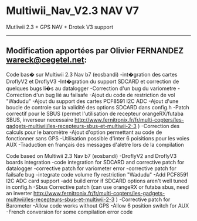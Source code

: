 Multiwii_Nav_V2.3 NAV V7
=================

Mutliwii 2.3 + GPS NAV + Drotek V3 support

----------------------------------------------------------------
Modification apportées par Olivier FERNANDEZ wareck@cegetel.net:
----------------------------------------------------------------
Code bas� sur Multiwii 2.3 Nav b7 (eosbandi)
-int�gration des cartes DroflyV2 et DroflyV3
-Int�gration du support SDCARD et correction de quelques bugs li�s au datalogger
-Correction d'un bug du variometre
-Correction d'un bug lié au failsafe
-Ajout du code de restriction de vol "Wadudu"
-Ajout du support des cartes PCF8591 I2C ADC
-Ajout d'une boucle de controle sur la validité des options SDCARD dans config.h
-Patch correctif pour le SBUS (permet l'utilisation de recepteur orangeRX/futaba SBUS, inverseur necessaire http://www.fernitronix.fr/fr/multi-copters/les-gadgets-multiwii/les-recepteurs-sbus-et-multiwii-2-3 )
-Correction des calculs pour le baromètre
-Ajout d'option permettant au code de fonctionner sans GPS
-Utilisation possible d'inter 6 poisitions pour les voies AUX
-Traduction en français des messages d'aletre lors de la compilation

Code based on Multiwii 2.3 Nav b7 (eosbandi)
-DroflyV2 and DroflyV3 boards integration
-code integration for SDCARD and corrective patch for datalogger
-corrective patch for variometer error
-corrective patch for failsafe bug
-integrate code volume fly restriction "Wadudu"
-Add PCF8591 I2C ADC card support
-add build error if SDCARD options aren't well tuned in config.h
-Sbus Corrective patch (can use orangeRX or futaba sbus, need an inverter http://www.fernitronix.fr/fr/multi-copters/les-gadgets-multiwii/les-recepteurs-sbus-et-multiwii-2-3 )
-Corrective patch for Barometer
-Allow code works without GPS
-Allow 6 position switch for AUX
-French conversion for some compilation error code
